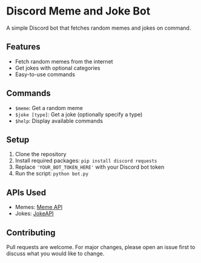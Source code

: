# Discord Meme and Joke Bot

A simple Discord bot that fetches random memes and jokes on command.

## Features

- Fetch random memes from the internet
- Get jokes with optional categories
- Easy-to-use commands

## Commands

- `$meme`: Get a random meme
- `$joke [type]`: Get a joke (optionally specify a type)
- `$help`: Display available commands

## Setup

1. Clone the repository
2. Install required packages: `pip install discord requests`
3. Replace `'YOUR_BOT_TOKEN_HERE'` with your Discord bot token
4. Run the script: `python bot.py`

## APIs Used

- Memes: [Meme API](https://meme-api.com)
- Jokes: [JokeAPI](https://jokeapi.dev)

## Contributing

Pull requests are welcome. For major changes, please open an issue first to discuss what you would like to change.
